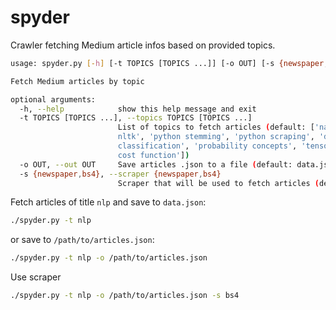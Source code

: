 # spyder

Crawler fetching Medium article infos based on provided topics.

```bash
usage: spyder.py [-h] [-t TOPICS [TOPICS ...]] [-o OUT] [-s {newspaper,bs4}]

Fetch Medium articles by topic

optional arguments:
  -h, --help            show this help message and exit
  -t TOPICS [TOPICS ...], --topics TOPICS [TOPICS ...]
                        List of topics to fetch articles (default: ['natural language processing', 'machine learning', 'neural networks', 'text processing', 'python
                        nltk', 'python stemming', 'python scraping', 'deep learning', 'lemmatize', 'natural language', 'python tokenizer', 'tokenizer', 'text
                        classification', 'probability concepts', 'tensor flowpytorch', 'python numpy', 'python pandas', 'beautiful soup python', 'machine learning
                        cost function'])
  -o OUT, --out OUT     Save articles .json to a file (default: data.json)
  -s {newspaper,bs4}, --scraper {newspaper,bs4}
                        Scraper that will be used to fetch articles (default: newspaper)
```

Fetch articles of title `nlp` and save to `data.json`:

```bash
./spyder.py -t nlp
```

or save to `/path/to/articles.json`:

```bash
./spyder.py -t nlp -o /path/to/articles.json
```

Use scraper

```bash
./spyder.py -t nlp -o /path/to/articles.json -s bs4
```
